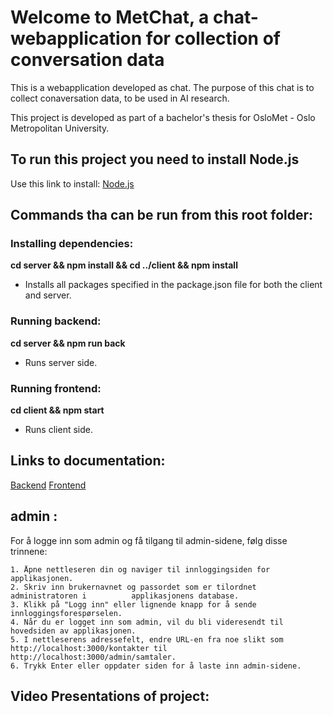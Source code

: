 # Welcome to MetChat, a chat-webapplication for collection of conversation data

This is a webapplication developed as chat. The purpose of this chat is to collect conaversation data, to be used in AI research.

This project is developed as part of a bachelor's thesis for OsloMet - Oslo Metropolitan University.

## To run this project you need to install Node.js

Use this link to install: [Node.js](https://nodejs.org/en)

## Commands tha can be run from this root folder:

### Installing dependencies:

**cd server && npm install && cd ../client && npm install**

- Installs all packages specified in the package.json file for both the client and server.

### Running backend:

**cd server && npm run back**

- Runs server side.

### Running frontend:

**cd client && npm start**

- Runs client side.

## Links to documentation:

[Backend]()
[Frontend]()

## admin :

For å logge inn som admin og få tilgang til admin-sidene, følg disse trinnene:

    1. Åpne nettleseren din og naviger til innloggingsiden for applikasjonen.
    2. Skriv inn brukernavnet og passordet som er tilordnet administratoren i          applikasjonens database.
    3. Klikk på "Logg inn" eller lignende knapp for å sende innloggingsforespørselen.
    4. Når du er logget inn som admin, vil du bli videresendt til hovedsiden av applikasjonen.
    5. I nettleserens adressefelt, endre URL-en fra noe slikt som http://localhost:3000/kontakter til http://localhost:3000/admin/samtaler.
    6. Trykk Enter eller oppdater siden for å laste inn admin-sidene.

## Video Presentations of project:
